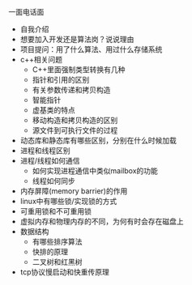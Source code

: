 一面电话面
+ 自我介绍
+ 想要加入开发还是算法岗？说说理由
+ 项目提问：用了什么算法、用过什么存储系统
+ c++相关问题
    + C++里面强制类型转换有几种
    + 指针和引用的区别
    + 有关参数传递和拷贝构造
    + 智能指针
    + 虚基类的特点
    + 移动构造和拷贝构造的区别
    + 源文件到可执行文件的过程
+ 动态库和静态库有哪些区别，分别在什么时候加载
+ 进程和线程区别
+ 进程/线程如何通信
    + 如何实现进程通信中类似mailbox的功能
    + 线程如何同步
+ 内存屏障(memory barrier)的作用
+ linux中有哪些锁/实现锁的方式
+ 可重用锁和不可重用锁
+ 虚拟内存和物理内存的不同，为何有时会存在磁盘上
+ 数据结构
    + 有哪些排序算法
    + 快排的原理
    + 二叉树和红黑树
+ tcp协议慢启动和快重传原理